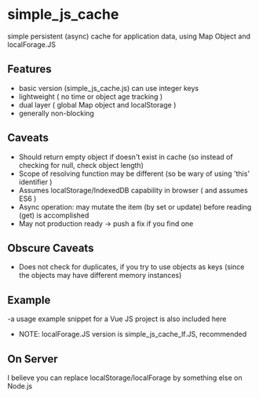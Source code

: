 # simple_js_cache
simple persistent (async) cache for application data, using Map Object and localForage.JS


##  Features
-  basic version (simple_js_cache.js) can use integer keys
-  lightweight ( no time or object age tracking )
-  dual layer ( global Map object and localStorage )
-  generally non-blocking

## Caveats
-  Should return empty object if doesn't exist in cache (so instead of checking for null, check object length)
-  Scope of resolving function may be different (so be wary of using 'this' identifier )
-  Assumes localStorage/IndexedDB capability in browser  ( and assumes ES6 )
-  Async operation:  may mutate the item (by set or update) before reading (get) is accomplished
-  May not production ready -> push a fix if you find one

## Obscure Caveats
-  Does not check for duplicates, if you try to use objects as keys (since the objects may have different memory instances)


## Example
-a usage example snippet for a Vue JS project is also included here 
-  NOTE: localForage.JS version is simple_js_cache_lf.JS, recommended


## On Server
I believe you can replace localStorage/localForage by something else on Node.js

